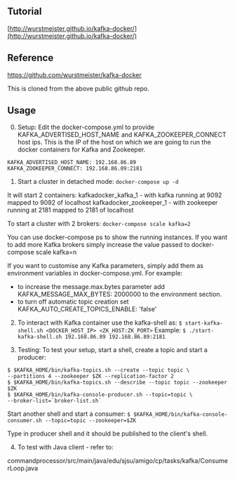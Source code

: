 ## Tutorial
[http://wurstmeister.github.io/kafka-docker/](http://wurstmeister.github.io/kafka-docker/)

## Reference
https://github.com/wurstmeister/kafka-docker

This is cloned from the above public github repo.

## Usage
0. Setup:
Edit the docker-compose.yml to provide KAFKA_ADVERTISED_HOST_NAME and KAFKA_ZOOKEEPER_CONNECT host ips.
This is the IP of the host on which we are going to run the docker containers for Kafka and Zookeeper.

```
KAFKA_ADVERTISED_HOST_NAME: 192.168.86.89
KAFKA_ZOOKEEPER_CONNECT: 192.168.86.89:2181
```
1. Start a cluster in detached mode:
```docker-compose up -d```

It will start 2 containers:
kafkadocker_kafka_1 - with kafka running at 9092 mapped to 9092 of localhost
kafkadocker_zookeeper_1 - with zookeeper running at 2181 mapped to 2181 of localhost

To start a cluster with 2 brokers:
```docker-compose scale kafka=2```

 You can use docker-compose ps to show the running instances. 
 If you want to add more Kafka brokers simply increase the value passed to 
 docker-compose scale kafka=n
 
 If you want to customise any Kafka parameters, simply add them as environment variables 
 in docker-compose.yml. For example:
 * to increase the message.max.bytes parameter add KAFKA_MESSAGE_MAX_BYTES: 2000000 to the environment section.
 * to turn off automatic topic creation set KAFKA_AUTO_CREATE_TOPICS_ENABLE: 'false'
 
2. To interact with Kafka container use the kafka-shell as:
```$ start-kafka-shell.sh <DOCKER_HOST_IP> <ZK_HOST:ZK_PORT>```
Example:
```$ ./start-kafka-shell.sh 192.168.86.89 192.168.86.89:2181```

3. Testing:
To test your setup, start a shell, create a topic and start a producer:

```
$ $KAFKA_HOME/bin/kafka-topics.sh --create --topic topic \
--partitions 4 --zookeeper $ZK --replication-factor 2
$ $KAFKA_HOME/bin/kafka-topics.sh --describe --topic topic --zookeeper $ZK 
$ $KAFKA_HOME/bin/kafka-console-producer.sh --topic=topic \
--broker-list=`broker-list.sh`
```

Start another shell and start a consumer:
```$ $KAFKA_HOME/bin/kafka-console-consumer.sh --topic=topic --zookeeper=$ZK```

Type in producer shell and it should be published to the client's shell.

4. To test with Java client - refer to:

commandprocessor/src/main/java/edu/sjsu/amigo/cp/tasks/kafka/ConsumerLoop.java


